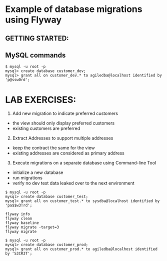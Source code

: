 # Example of database migrations using Flyway

GETTING STARTED:
------------------------------------
MySQL commands
------------------------------------
```
$ mysql -u root -p
mysql> create database customer_dev;
mysql> grant all on customer_dev.* to agiledba@localhost identified by 'p@ssw0rd';
```

# LAB EXERCISES:

1. Add new migration to indicate preferred customers
  - the view should only display preferred customers
  - existing customers are preferred
2. Extract Addresses to support multiple addresses
  - keep the contract the same for the view
  - existing addresses are considered as primary address
3. Execute migrations on a separate database using Command-line Tool
  - initialize a new database
  - run migrations
  - verify no dev test data leaked over to the next environment

```
$ mysql -u root -p
mysql> create database customer_test;
mysql> grant all on customer_test.* to sysdba@localhost identified by 'pa$$w3!rd';
```

```
flyway info
flyway clean
flyway baseline
flyway migrate -target=3
flyway migrate
```

```
$ mysql -u root -p
mysql> create database customer_prod;
mysql> grant all on customer_prod.* to agiledba@localhost identified by 'S3CR3T';
```